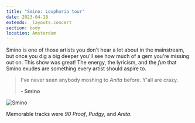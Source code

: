 ```yaml
---
title: "Smino: Louphoria tour"
date: 2023-04-18
extends: _layouts.concert
section: body
location: Amsterdam
---
```


Smino is one of those artists you don't hear a lot about in the mainstream, but once you dig a big deeper you'll see how
much of a gem you're missing out on. This show was great! The energy, the lyricism, and the _fun_ that Smino exudes are 
something every artist should aspire to.

> I've never seen anybody moshing to _Anita_ before. Y'all are crazy.
> 
> **\- Smino**

![Smino](/assets/images/smino.jpg)

Memorable tracks were _90 Proof_, _Pudgy_, and _Anita_.
